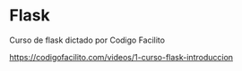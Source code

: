 # Flask

Curso de flask dictado por Codigo Facilito

https://codigofacilito.com/videos/1-curso-flask-introduccion